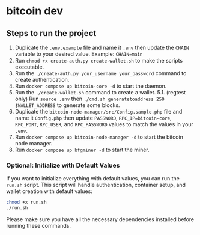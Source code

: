 # bitcoin dev

## Steps to run the project

1. Duplicate the `.env.example` file and name it `.env` then update the `CHAIN` variable to your desired value. Example: `CHAIN=main`
2. Run `chmod +x create-auth.py create-wallet.sh` to make the scripts executable.
3. Run the `./create-auth.py your_username your_password` command to create authentication.
4. Run `docker compose up bitcoin-core -d` to start the daemon.
5. Run the `./create-wallet.sh` command to create a wallet.
   5.1. (regtest only) Run `source .env` then `./cmd.sh generatetoaddress 250 $WALLET_ADDRESS` to generate some blocks.
6. Duplicate the `bitcoin-node-manager/src/Config.sample.php` file and name it `Config.php` then update `PASSWORD`, `RPC_IP=bitcoin-core`, `RPC_PORT`, `RPC_USER`, and `RPC_PASSWORD` values to match the values in your `.env`.
7. Run `docker compose up bitcoin-node-manager -d` to start the bitcoin node manager.
8. Run `docker compose up bfgminer -d` to start the miner.

### Optional: Initialize with Default Values

If you want to initialize everything with default values, you can run the `run.sh` script. This script will handle authentication, container setup, and wallet creation with default values:

```bash
chmod +x run.sh
./run.sh
```

Please make sure you have all the necessary dependencies installed before running these commands.
